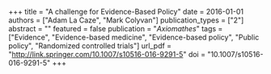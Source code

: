 +++
title = "A challenge for Evidence-Based Policy"
date = 2016-01-01
authors = ["Adam La Caze", "Mark Colyvan"]
publication_types = ["2"]
abstract = ""
featured = false
publication = "*Axiomathes*"
tags = ["Evidence", "Evidence-based medicine", "Evidence-based policy", "Public policy", "Randomized controlled trials"]
url_pdf = "http://link.springer.com/10.1007/s10516-016-9291-5"
doi = "10.1007/s10516-016-9291-5"
+++


